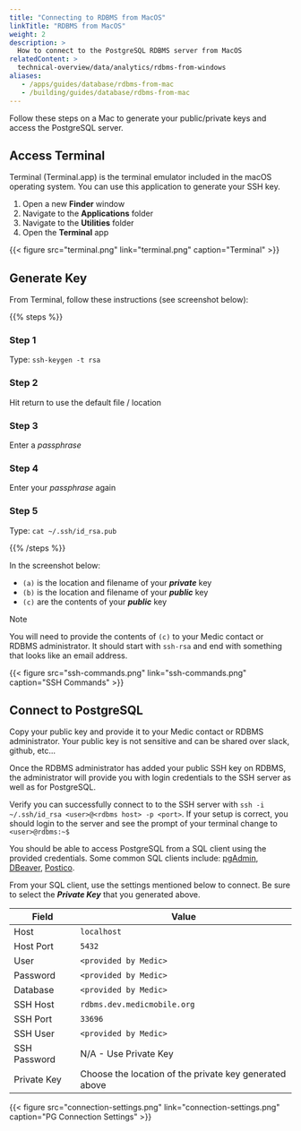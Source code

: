 ```yaml
---
title: "Connecting to RDBMS from MacOS"
linkTitle: "RDBMS from MacOS"
weight: 2
description: >
  How to connect to the PostgreSQL RDBMS server from MacOS    
relatedContent: >
  technical-overview/data/analytics/rdbms-from-windows
aliases:
   - /apps/guides/database/rdbms-from-mac
   - /building/guides/database/rdbms-from-mac
---
```


Follow these steps on a Mac to generate your public/private keys and access the PostgreSQL server.

## Access Terminal

Terminal (Terminal.app) is the terminal emulator included in the macOS operating system. You can use this application to generate your SSH key.

1. Open a new **Finder** window
2. Navigate to the **Applications** folder
3. Navigate to the **Utilities** folder
4. Open the **Terminal** app

{{< figure src="terminal.png" link="terminal.png" caption="Terminal" >}}

## Generate Key

From Terminal, follow these instructions (see screenshot below):

{{% steps %}}

### Step 1

Type: `ssh-keygen -t rsa`

### Step 2

Hit return to use the default file / location

### Step 3

Enter a *passphrase*

### Step 4

Enter your *passphrase* again

### Step 5

Type: `cat ~/.ssh/id_rsa.pub`

{{% /steps %}}

In the screenshot below:

* `(a)` is the location and filename of your ***private*** key
* `(b)` is the location and filename of your ***public*** key
* `(c)` are the contents of your ***public*** key

> [!NOTE]
> You will need to provide the contents of `(c)` to your Medic contact or RDBMS administrator.  It should start with `ssh-rsa` and end with something that looks like an email address.

{{< figure src="ssh-commands.png" link="ssh-commands.png" caption="SSH Commands" >}}

## Connect to PostgreSQL

Copy your public key and provide it to your Medic contact or RDBMS administrator. Your public key is not sensitive and can be shared over slack, github, etc... 

Once the RDBMS administrator has added your public SSH key on RDBMS, the administrator will provide you with login credentials to the SSH server as well as for PostgreSQL. 

Verify you can successfully connect to to the SSH server with `ssh -i ~/.ssh/id_rsa <user>@<rdbms host> -p <port>`. If your setup is correct, you should login to the server and see the prompt of your terminal change to `<user>@rdbms:~$`

You should be able to access PostgreSQL from a SQL client using the provided credentials. Some common SQL clients include: [pgAdmin](https://www.pgadmin.org/), [DBeaver](https://dbeaver.io/), [Postico](https://eggerapps.at/postico/).

From your SQL client, use the settings mentioned below to connect. Be sure to select the ***Private Key*** that you generated above.

|Field|Value|
|---|---|
|Host|`localhost`|
|Host Port|`5432`|
|User|`<provided by Medic>`|
|Password|`<provided by Medic>`|
|Database|`<provided by Medic>`|
|SSH Host|`rdbms.dev.medicmobile.org`|
|SSH Port|`33696`|
|SSH User|`<provided by Medic>`|
|SSH Password|N/A - Use Private Key|
|Private Key|Choose the location of the private key generated above|

{{< figure src="connection-settings.png" link="connection-settings.png" caption="PG Connection Settings" >}}

